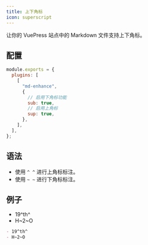 ```yaml
---
title: 上下角标
icon: superscript
---
```


让你的 VuePress 站点中的 Markdown 文件支持上下角标。

<!-- more -->

## 配置

```js {7,9}
module.exports = {
  plugins: [
    [
      "md-enhance",
      {
        // 启用下角标功能
        sub: true,
        // 启用上角标
        sup: true,
      },
    ],
  ],
};
```

## 语法

- 使用 `^ ^` 进行上角标标注。
- 使用 `~ ~` 进行下角标标注。

## 例子

- 19^th^
- H~2~O

```md
- 19^th^
- H~2~O
```
